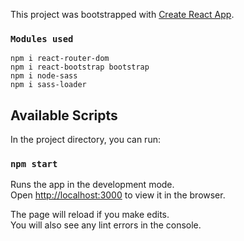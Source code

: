 This project was bootstrapped with [Create React App](https://github.com/facebook/create-react-app).

### `Modules used`

```
npm i react-router-dom 
npm i react-bootstrap bootstrap
npm i node-sass
npm i sass-loader
```


## Available Scripts

In the project directory, you can run:

### `npm start`

Runs the app in the development mode.<br>
Open [http://localhost:3000](http://localhost:3000) to view it in the browser.

The page will reload if you make edits.<br>
You will also see any lint errors in the console.
